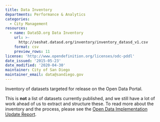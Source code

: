 ```yaml
---
title: Data Inventory
departments: Performance & Analytics
categories:
  - City Management
resources:
  - name: DataSD.org Data Inventory
    url: >-
      http://seshat.datasd.org/inventory/inventory_datasd_v1.csv
    format: csv
    preview_rows: 11
license: 'http://www.opendefinition.org/licenses/odc-pddl'
date_issued: '2015-05-23'
date_modified: '2020-04-30'
maintainer: City of San Diego
maintainer_email: data@sandiego.gov
---
```

Inventory of datasets targeted for release on the Open Data Portal.
<!--more-->
This is <strong>not</strong> a list of datasets currently published, and we still have
a lot of work ahead of us to extract and structure these.
To read more about the inventory and the process, please see the
<a href="https://datasd.gitbooks.io/open-data-implementation-update-2016/content/main/prioritization.html"
target="_blank" rel="noopener">Open Data Implementation Update Report</a>.
